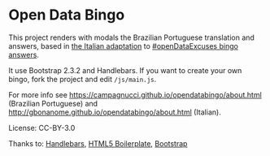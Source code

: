 Open Data Bingo
===============

This project renders with modals the Brazilian Portuguese translation and answers, based in [the Italian adaptation](https://docs.google.com/document/d/1yUgLJD1KyrrKNQnKc9UYdgIIAmgUBZ8qf12VvXSCNig/edit?usp=sharing) to [#openDataExcuses bingo answers](https://docs.google.com/document/d/1nDtHpnIDTY_G32EMJniXaOGBufjHCCk4VC9WGOf7jK4/edit#heading=h.kuxx5ny497m9).

It use Bootstrap 2.3.2 and Handlebars. If you want to create your own bingo, fork the project and edit `/js/main.js`.

For more info see https://campagnucci.github.io/opendatabingo/about.html (Brazilian Portuguese) and http://gbonanome.github.io/opendatabingo/about.html (Italian).

License: CC-BY-3.0

Thanks to: [Handlebars](http://handlebarsjs.com/), [HTML5 Boilerplate](http://html5boilerplate.com/), [Bootstrap](http://twitter.github.io/bootstrap/)
